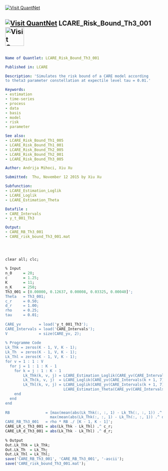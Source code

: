 
[<img src="https://github.com/QuantLet/Styleguide-and-Validation-procedure/blob/master/pictures/banner.png" alt="Visit QuantNet">](http://quantlet.de/index.php?p=info)

## [<img src="https://github.com/QuantLet/Styleguide-and-Validation-procedure/blob/master/pictures/qloqo.png" alt="Visit QuantNet">](http://quantlet.de/) **LCARE_Risk_Bound_Th3_001** [<img src="https://github.com/QuantLet/Styleguide-and-Validation-procedure/blob/master/pictures/QN2.png" width="60" alt="Visit QuantNet 2.0">](http://quantlet.de/d3/ia)


```yaml

Name of Quantlet: LCARE_Risk_Bound_Th3_001

Published in: LCARE

Description: 'Simulates the risk bound of a CARE model according
to theta3 parameter constellation at expectile level tau = 0.01.'

Keywords:
- estimation
- time-series
- process
- data
- basis
- model   
- risk
- parameter

See also: 
- LCARE_Risk_Bound_Th1_005
- LCARE_Risk_Bound_Th1_001
- LCARE_Risk_Bound_Th2_005
- LCARE_Risk_Bound_Th2_001
- LCARE_Risk_Bound_Th3_005

Author: Andrija Mihoci, Xiu Xu

Submitted:  Thu, November 12 2015 by Xiu Xu

Subfunction:
- LCARE_Estimation_Loglik
- LCARE_Loglik
- LCARE_Estimation_Theta

Datafile : 
- CARE_Intervals
- y_t_001_Th3

Output:
- CARE_RB_Th3_001
- CARE_risk_bound_Th3_001.mat

```




```R

 
 
clear all; clc;
 
% Input
n_0     = 20;                                
c       = 1.25;                                
K       = 11;                                  
n_K     = 250;                               
Th3_001 = [0.00000, 0.12637, 0.00008, 0.03325, 0.00040]';
Theta   = Th3_001;
c_r     = 0.50; 
d_r     = 1.00;                  
rho     = 0.25;                             
tau     = 0.01;
 
CARE_yv        = load('y_t_001_Th3');           
CARE_Intervals = load('CARE_Intervals');
V              = size(CARE_yv, 2);
 
% Programme Code
Lk_Thk = zeros(K - 1, V, K - 1); 
Lk_Th  = zeros(K - 1, V, K - 1); 
Lk_Thl = zeros(K - 1, V, K - 1);
for v = 1 : 1 : V
  for j = 1 : 1 : K - 1
    for k = j : 1 : K - 1
        Lk_Thk(k, v, j) = LCARE_Estimation_Loglik(CARE_yv(CARE_Intervals(k + 1, 7) : end, v), tau);
        Lk_Th(k, v, j)  = LCARE_Loglik(CARE_yv(CARE_Intervals(k + 1, 7) : end, v), tau, Theta);
        Lk_Thl(k, v, j) = LCARE_Loglik(CARE_yv(CARE_Intervals(k + 1, 7) : end, v), tau, ...
                          LCARE_Estimation_Theta(CARE_yv(CARE_Intervals(j, 7) : end, v), tau));
    end
  end
end
 
RB                = [max(mean(abs(Lk_Thk(:, :, 1) - Lk_Th(:, :, 1)) .^ c_r, 2));
                    max(mean(abs(Lk_Thk(:, :, 1) - Lk_Th(:, :, 1)) .^ d_r, 2))];
CARE_RB_Th3_001   = rho * RB ./ [K - 1, K - 1]';
CARE_LR_c_Th3_001 = abs(Lk_Thk - Lk_Thl) .^ c_r;
CARE_LR_d_Th3_001 = abs(Lk_Thk - Lk_Thl) .^ d_r;
 
% Output
Out.Lk_Thk = Lk_Thk; 
Out.Lk_Th  = Lk_Th; 
Out.Lk_Thl = Lk_Thl;
save('CARE_RB_Th3_001', 'CARE_RB_Th3_001', '-ascii');
save('CARE_risk_bound_Th3_001.mat');




